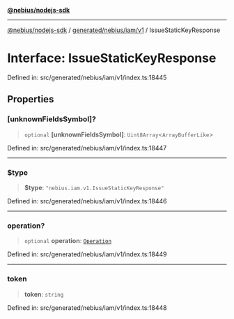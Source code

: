 [**@nebius/nodejs-sdk**](../../../../../README.md)

***

[@nebius/nodejs-sdk](../../../../../README.md) / [generated/nebius/iam/v1](../README.md) / IssueStaticKeyResponse

# Interface: IssueStaticKeyResponse

Defined in: src/generated/nebius/iam/v1/index.ts:18445

## Properties

### \[unknownFieldsSymbol\]?

> `optional` **\[unknownFieldsSymbol\]**: `Uint8Array`\<`ArrayBufferLike`\>

Defined in: src/generated/nebius/iam/v1/index.ts:18447

***

### $type

> **$type**: `"nebius.iam.v1.IssueStaticKeyResponse"`

Defined in: src/generated/nebius/iam/v1/index.ts:18446

***

### operation?

> `optional` **operation**: [`Operation`](../../../common/v1/interfaces/Operation.md)

Defined in: src/generated/nebius/iam/v1/index.ts:18449

***

### token

> **token**: `string`

Defined in: src/generated/nebius/iam/v1/index.ts:18448
